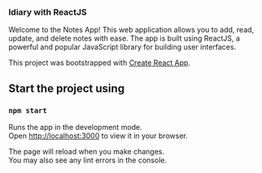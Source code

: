 
### Idiary with ReactJS
Welcome to the Notes App! This web application allows you to add, read, update, and delete notes with ease. The app is built using ReactJS, a powerful and popular JavaScript library for building user interfaces.

This project was bootstrapped with [Create React App](https://github.com/facebook/create-react-app).

## Start the project using


### `npm start`

Runs the app in the development mode.\
Open [http://localhost:3000](http://localhost:3000) to view it in your browser.

The page will reload when you make changes.\
You may also see any lint errors in the console.

